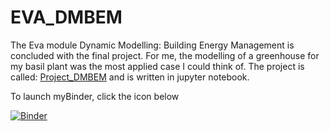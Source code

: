 # EVA_DMBEM



The Eva module Dynamic Modelling: Building Energy Management is concluded with the final project. For me, the modelling of a greenhouse for my basil plant was the most applied case I could think of. 
The project is called: [Project_DMBEM](https://github.com/gdelamotte/EVA_DMBEM/blob/main/Project_DMBEM.ipynb) and is written in jupyter notebook. 


To launch myBinder, click the icon below

[![Binder](https://mybinder.org/badge_logo.svg)](https://mybinder.org/v2/gh/gdelamotte/EVA_DMBEM/HEAD)
